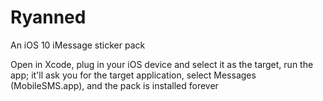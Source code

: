 # Ryanned
An iOS 10 iMessage sticker pack

Open in Xcode, plug in your iOS device and select it as the target, run the app; it'll ask you for the target application, select Messages (MobileSMS.app), and the pack is installed forever
